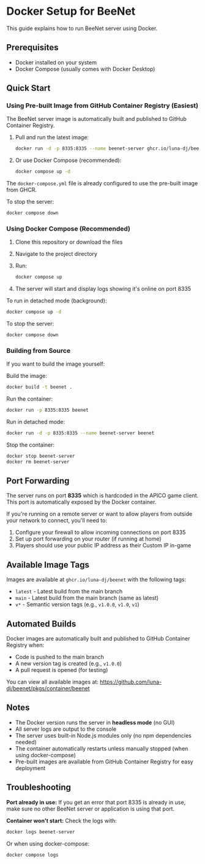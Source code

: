 # Docker Setup for BeeNet

This guide explains how to run BeeNet server using Docker.

## Prerequisites

- Docker installed on your system
- Docker Compose (usually comes with Docker Desktop)

## Quick Start

### Using Pre-built Image from GitHub Container Registry (Easiest)

The BeeNet server image is automatically built and published to GitHub Container Registry.

1. Pull and run the latest image:
   ```bash
   docker run -d -p 8335:8335 --name beenet-server ghcr.io/luna-dj/beenet:latest
   ```

2. Or use Docker Compose (recommended):
   ```bash
   docker compose up -d
   ```

The `docker-compose.yml` file is already configured to use the pre-built image from GHCR.

To stop the server:
```bash
docker compose down
```

### Using Docker Compose (Recommended)

1. Clone this repository or download the files
2. Navigate to the project directory
3. Run:
   ```bash
   docker compose up
   ```

4. The server will start and display logs showing it's online on port 8335

To run in detached mode (background):
```bash
docker compose up -d
```

To stop the server:
```bash
docker compose down
```

### Building from Source

If you want to build the image yourself:

Build the image:
```bash
docker build -t beenet .
```

Run the container:
```bash
docker run -p 8335:8335 beenet
```

Run in detached mode:
```bash
docker run -d -p 8335:8335 --name beenet-server beenet
```

Stop the container:
```bash
docker stop beenet-server
docker rm beenet-server
```

## Port Forwarding

The server runs on port **8335** which is hardcoded in the APICO game client. This port is automatically exposed by the Docker container.

If you're running on a remote server or want to allow players from outside your network to connect, you'll need to:

1. Configure your firewall to allow incoming connections on port 8335
2. Set up port forwarding on your router (if running at home)
3. Players should use your public IP address as their Custom IP in-game

## Available Image Tags

Images are available at `ghcr.io/luna-dj/beenet` with the following tags:

- `latest` - Latest build from the main branch
- `main` - Latest build from the main branch (same as latest)
- `v*` - Semantic version tags (e.g., `v1.0.0`, `v1.0`, `v1`)

## Automated Builds

Docker images are automatically built and published to GitHub Container Registry when:
- Code is pushed to the main branch
- A new version tag is created (e.g., `v1.0.0`)
- A pull request is opened (for testing)

You can view all available images at: https://github.com/luna-dj/beenet/pkgs/container/beenet

## Notes

- The Docker version runs the server in **headless mode** (no GUI)
- All server logs are output to the console
- The server uses built-in Node.js modules only (no npm dependencies needed)
- The container automatically restarts unless manually stopped (when using docker-compose)
- Pre-built images are available from GitHub Container Registry for easy deployment

## Troubleshooting

**Port already in use:**
If you get an error that port 8335 is already in use, make sure no other BeeNet server or application is using that port.

**Container won't start:**
Check the logs with:
```bash
docker logs beenet-server
```

Or when using docker-compose:
```bash
docker compose logs
```

